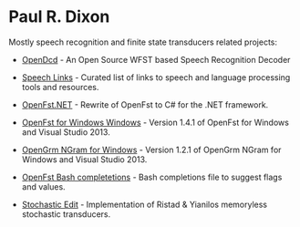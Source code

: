Paul R. Dixon
====================

Mostly speech recognition and finite state transducers related projects:

* [OpenDcd](http://opendcd.org/) - An Open Source WFST based Speech Recognition Decoder

* [Speech Links](https://github.com/edobashira/speech-language-processing) - Curated list of links to speech and language processing tools and resources.

* [OpenFst.NET](https://github.com/edobashira/OpenFst.NET) - Rewrite of OpenFst to C# for the .NET framework.

* [OpenFst for Windows Windows](https://github.com/edobashira/openfstwin-1.4.1) - Version 1.4.1 of OpenFst for Windows and Visual Studio 2013.

* [OpenGrm NGram for Windows](https://github.com/edobashira/opengrm-ngram-win-1.2.1) - Version 1.2.1 of OpenGrm NGram for Windows and Visual Studio 2013.

* [OpenFst Bash completetions](https://github.com/edobashira/openfstbc) - Bash completions file to suggest flags and values.

* [Stochastic Edit](https://github.com/edobashira/stochasticedit) - Implementation of Ristad & Yianilos memoryless stochastic transducers.
